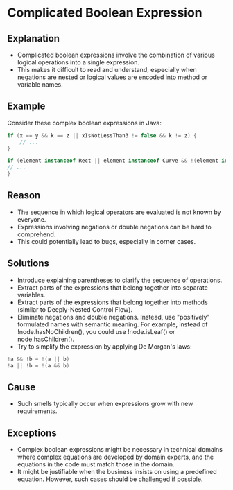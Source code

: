 # Complicated Boolean Expression

## Explanation
* Complicated boolean expressions involve the combination of various logical operations into a single expression. 
* This makes it difficult to read and understand, especially when negations are nested or logical values are encoded into method or variable names.

## Example

Consider these complex boolean expressions in Java:

```java
if (x == y && k == z || xIsNotLessThan3 != false && k != z) {
    // ...
}

if (element instanceof Rect || element instanceof Curve && !(element instanceof Line)) {
// ...
}
```
## Reason
* The sequence in which logical operators are evaluated is not known by everyone. 
* Expressions involving negations or double negations can be hard to comprehend. 
* This could potentially lead to bugs, especially in corner cases.

## Solutions
* Introduce explaining parentheses to clarify the sequence of operations.
* Extract parts of the expressions that belong together into separate variables.
* Extract parts of the expressions that belong together into methods (similar to Deeply-Nested Control Flow). 
* Eliminate negations and double negations. Instead, use "positively" formulated names with semantic meaning. For example, instead of !node.hasNoChildren(), you could use !node.isLeaf() or node.hasChildren(). 
* Try to simplify the expression by applying De Morgan's laws:
```java
!a && !b = !(a || b)
!a || !b = !(a && b)
```

## Cause
* Such smells typically occur when expressions grow with new requirements.

## Exceptions
* Complex boolean expressions might be necessary in technical domains where complex equations are developed by domain experts, and the equations in the code must match those in the domain. 
* It might be justifiable when the business insists on using a predefined equation. However, such cases should be challenged if possible.
